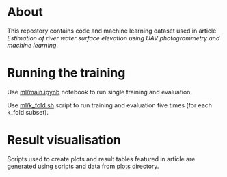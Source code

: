 # About
This repostory contains code and machine learning dataset used in article *Estimation of river water surface elevation using UAV photogrammetry and machine learning*.

# Running the training
Use [ml/main.ipynb](https://github.com/radekszostak/river-wse-uav-ml/blob/master/ml/main.ipynb) notebook to run single training and evaluation.

Use [ml/k_fold.sh](https://github.com/radekszostak/river-wse-uav-ml/blob/master/ml/k_fold.sh) script to run training and evaluation five times (for each k_fold subset).

# Result visualisation
Scripts used to create plots and result tables featured in article are generated using scripts and data from [plots](https://github.com/radekszostak/river-wse-uav-ml/tree/master/plots) directory.
